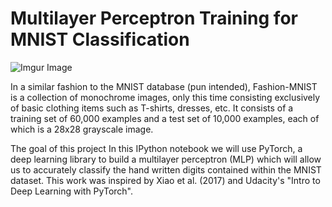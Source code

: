 # Multilayer Perceptron Training for MNIST Classification

![Imgur Image](https://image.itmedia.co.jp/ait/articles/2005/28/cover_news016.png)

In a similar fashion to the MNIST database (pun intended), Fashion-MNIST is a collection of monochrome images, only this time consisting exclusively of basic clothing items such as T-shirts, dresses, etc. It consists of a training set of 60,000 examples and a test set of 10,000 examples, each of which is a 28x28 grayscale image.

The goal of this project
In this IPython notebook we will use PyTorch, a deep learning library to build a multilayer perceptron (MLP) which will allow us to accurately classify the hand written digits contained within the MNIST dataset. This work was inspired by Xiao et al. (2017) and Udacity's "Intro to Deep Learning with PyTorch".
